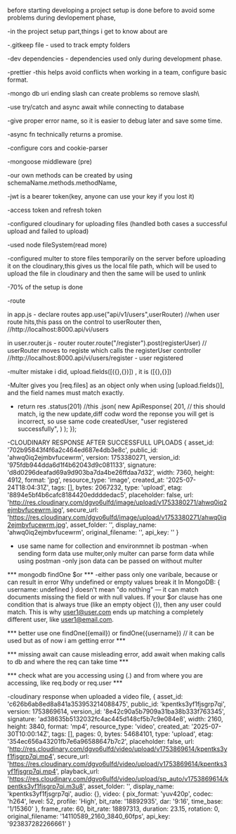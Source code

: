 before starting developing
a project setup is done before to avoid some problems during devlopement phase,

-in the project setup part,things i get to know about are

-.gitkeep file - used to track empty folders

-dev dependencies - dependencies used only during development phase.

-prettier -this helps avoid conflicts when working in a team, configure basic format. 

-mongo db uri ending slash can create problems so remove slash\

-use try/catch and async await while connecting to database

-give proper error name, so it is easier to debug later and save some time.

-async fn technically returns a promise.

-configure cors and cookie-parser

-mongoose middleware (pre)

-our own methods can be created by using schemaName.methods.methodName,

-jwt is a bearer token(key, anyone can use your key if you lost it)

-access token and refresh token

-configured cloudinary for uploading files (handled both cases a successful upload and failed to upload)

-used node fileSystem(read more)

-configured multer to store files temporarily on the server before uploading it on the cloudinary,this gives us the local file path, which will be used to upload the file in cloudinary and then the same will be used to unlink

-70% of the setup is done

-route 

in app.js - declare routes
app.use("api/v1/users",userRouter) //when user route hits,this pass on the control to userRouter then,
//http://localhost:8000.api/vi/users

in user.router.js - router
router.route("/register").post(registerUser) // userRouter moves to registe which calls the registerUser controller 
//http://localhost:8000.api/vi/users/register - user registered

-multer mistake i did, upload.fields([({},{})]) , it is ([{},{}])

-Multer gives you [req.files] as an object only when using [upload.fields()], and the field names must match exactly.

- return res
    .status(201) //this 
    .json(
      new ApiResponse(
        201, // this should match, ig the new update,diff codw word the reponse you will get is incorrect, so use same code
        createdUser,
        "user registered successfully",
      )
    );
});

-CLOUDINARY RESPONSE AFTER SUCCESSFULL UPLOADS
{
  asset_id: '702b95843f4f6a2c464ed687e4db3e8c',
  public_id: 'ahwq0iq2ejmbvfucewrm',
  version: 1753380271,
  version_id: '975fdb944dda6d1f4b62043d9c081133',
  signature: 'd8d0296deafad69a9d903ba7da4be26ffdaa7d32',
  width: 7360,
  height: 4912,
  format: 'jpg',
  resource_type: 'image',
  created_at: '2025-07-24T18:04:31Z',
  tags: [],
  bytes: 2067232,
  type: 'upload',
  etag: '8894e5bf4b6cafc8184420eddddedac5',
  placeholder: false,
  url: 'http://res.cloudinary.com/dgvo6ulfd/image/upload/v1753380271/ahwq0iq2ejmbvfucewrm.jpg',
  secure_url: 'https://res.cloudinary.com/dgvo6ulfd/image/upload/v1753380271/ahwq0iq2ejmbvfucewrm.jpg',
  asset_folder: '',
  display_name: 'ahwq0iq2ejmbvfucewrm',
  original_filename: '',
  api_key: ''
}

- use same name for collection and environmnet ib postman
-when sending form data use multer,only multer can parse form data while using postman
-only json data can be passed on without multer

*** mongodb findOne $or ***
-either pass only one varibale, because or can result in error
Why undefined or empty values break it
In MongoDB:
{ username: undefined } doesn't mean "do nothing" — it can match documents missing the field or with null values.
If your $or clause has one condition that is always true (like an empty object {}), then any user could match.
This is why user1@user.com ends up matching a completely different user, like user1@email.com.

*** better use one findOne({email}) or findOne({username}) // it can be used but as of now i am getting error ***

*** missing await can cause misleading error, add await when making calls to db and where the req can take time ***

*** check what are you accessing using (.) and from where you are accessing, like req.body or req.user ***

-cloudinary response when uploaded a video file,
{
  asset_id: 'c626b6ab8ed8a841a353953214088475',
  public_id: 'kpentks3yf1fjsgrp7qi',
  version: 1753869614,
  version_id: '8e42c90a5b7909a31ba38b333f763345',
  signature: 'ad38635b5132032fc4ac445d148cf5b7c9e084e8',
  width: 2160,
  height: 3840,
  format: 'mp4',
  resource_type: 'video',
  created_at: '2025-07-30T10:00:14Z',
  tags: [],
  pages: 0,
  bytes: 54684101,
  type: 'upload',
  etag: '354ec656a43201fb7e6a96588647b7c2',
  placeholder: false,
  url: 'http://res.cloudinary.com/dgvo6ulfd/video/upload/v1753869614/kpentks3yf1fjsgrp7qi.mp4',
  secure_url: 'https://res.cloudinary.com/dgvo6ulfd/video/upload/v1753869614/kpentks3yf1fjsgrp7qi.mp4',
  playback_url: 'https://res.cloudinary.com/dgvo6ulfd/video/upload/sp_auto/v1753869614/kpentks3yf1fjsgrp7qi.m3u8',
  asset_folder: '',
  display_name: 'kpentks3yf1fjsgrp7qi',
  audio: {},
  video: {
    pix_format: 'yuv420p',
    codec: 'h264',
    level: 52,
    profile: 'High',
    bit_rate: '18892935',
    dar: '9:16',
    time_base: '1/15360'
  },
  frame_rate: 60,
  bit_rate: 18897313,
  duration: 23.15,
  rotation: 0,
  original_filename: '14110589_2160_3840_60fps',
  api_key: '923837282266661'
}